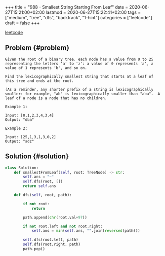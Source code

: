 +++
title = "988 - Smallest String Starting From Leaf"
date = 2020-06-27T15:21:00+02:00
lastmod = 2020-06-27T15:22:41+02:00
tags = ["medium", "tree", "dfs", "backtrack", "1-hint"]
categories = ["leetcode"]
draft = false
+++

[leetcode](https://leetcode.com/problems/smallest-string-starting-from-leaf/)


## Problem {#problem}

```text
Given the root of a binary tree, each node has a value from 0 to 25 representing the letters 'a' to 'z': a value of 0 represents 'a', a value of 1 represents 'b', and so on.

Find the lexicographically smallest string that starts at a leaf of this tree and ends at the root.

(As a reminder, any shorter prefix of a string is lexicographically smaller: for example, "ab" is lexicographically smaller than "aba".  A leaf of a node is a node that has no children.

Example 1:

Input: [0,1,2,3,4,3,4]
Output: "dba"

Example 2:

Input: [25,1,3,1,3,0,2]
Output: "adz"
```


## Solution {#solution}

```python
class Solution:
    def smallestFromLeaf(self, root: TreeNode) -> str:
        self.ans = "~"
        self.dfs(root, [])
        return self.ans

    def dfs(self, root, path):

        if not root:
            return

        path.append(chr(root.val+97))

        if not root.left and not root.right:
            self.ans = min(self.ans, "".join(reversed(path)))

        self.dfs(root.left, path)
        self.dfs(root.right, path)
        path.pop()
```

